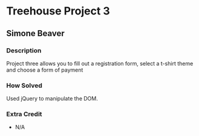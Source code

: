 # Treehouse Project 3
## Simone Beaver
### Description

Project three allows you to fill out a registration form, select a t-shirt theme and choose a form of payment
### How Solved
Used jQuery to manipulate the DOM.

### Extra Credit 
 - N/A
